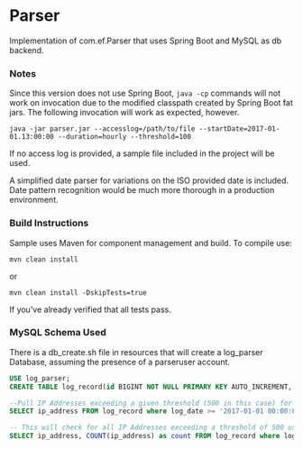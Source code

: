 # Parser
Implementation of com.ef.Parser that uses Spring Boot and MySQL as db backend.

### Notes

Since this version does not use Spring Boot, `java -cp` commands will not work on invocation due to the modified classpath created by Spring Boot fat jars. The following invocation will work as expected, however.

`java -jar parser.jar --accesslog=/path/to/file --startDate=2017-01-01.13:00:00 --duration=hourly --threshold=100`

If no access log is provided, a sample file included in the project will be used. 

A simplified date parser for variations on the ISO provided date is included. Date pattern recognition would be much more thorough in a production environment.


### Build Instructions
Sample uses Maven for component management and build. To compile use:

`mvn clean install`

or

`mvn clean install -DskipTests=true`

If you've already verified that all tests pass.

### MySQL Schema Used

There is a db_create.sh file in resources that will create a log_parser Database, assuming the presence of a parseruser account.

```SQL
USE log_parser;
CREATE TABLE log_record(id BIGINT NOT NULL PRIMARY KEY AUTO_INCREMENT, log_date DATETIME, ip_address varchar(15), request varchar(1024), status smallint, user_agent varchar(1024));

--Pull IP Addresses exceeding a given threshold (500 in this case) for a one hour time period
SELECT ip_address FROM log_record where log_date >= '2017-01-01 00:00:00.000' and log_date <= '2017-01-01 01:00:00.000' GROUP BY ip_address HAVING COUNT(ip_address) > 10;

-- This will check for all IP Addresses exceeding a threshold of 500 using the DATE_ADD method, and include the number of attempts.
SELECT ip_address, COUNT(ip_address) as count FROM log_record where log_date >= '2017-01-01 00:00:00.000' and log_date < DATE_ADD('2017-01-01 00:00:00.000', INTERVAL 1 DAY) GROUP BY ip_address HAVING COUNT(ip_address) > 500;

```
